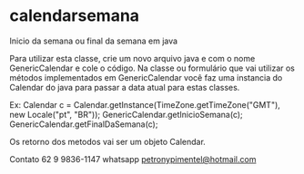 # calendarsemana
Inicio da semana ou final da semana em java

Para utilizar esta classe, crie um novo arquivo java e com o nome GenericCalendar e cole o código.
Na classe ou formulário que vai utilizar os métodos  implementados em GenericCalendar você faz uma
instancia do Calendar do java para passar a data atual para estas classes.

Ex:
Calendar c = Calendar.getInstance(TimeZone.getTimeZone("GMT"), new Locale("pt", "BR"));
GenericCalendar.getInicioSemana(c);
GenericCalendar.getFinalDaSemana(c);

Os retorno dos metodos vai ser um objeto Calendar.

Contato
62 9 9836-1147 whatsapp
petronypimentel@hotmail.com
